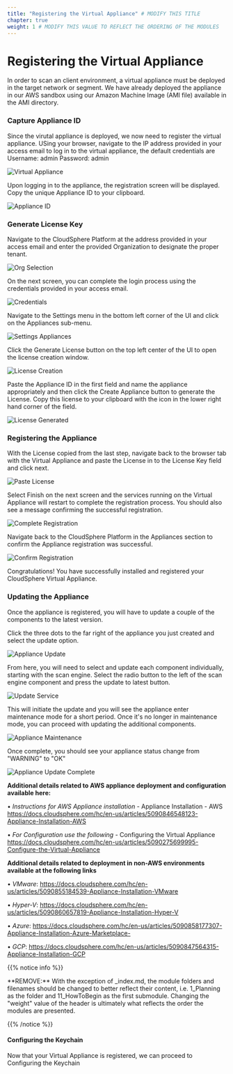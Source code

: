 ```yaml
---
title: "Registering the Virtual Appliance" # MODIFY THIS TITLE
chapter: true
weight: 1 # MODIFY THIS VALUE TO REFLECT THE ORDERING OF THE MODULES
---
```


# Registering the Virtual Appliance 

In order to scan an client environment, a virtual appliance must be deployed in the target network or segment.  We have already deployed the appliance in our AWS sandbox using our Amazon Machine Image (AMI file) available in the AMI directory.

### Capture Appliance ID

Since the virutal appliance is deployed, we now need to register the virtual appliance.  USing your browser, navigate to the IP address provided in your access email to log in to the virtual appliance, the default credentials are Username: admin Password: admin

![Virtual Appliance](/images/virtualappliance.PNG)

Upon logging in to the appliance, the registration screen will be displayed.  Copy the unique Appliance ID to your clipboard.

![Appliance ID](/images/applianceid.PNG)

### Generate License Key

Navigate to the CloudSphere Platform at the address provided in your access email and enter the provided Organization to designate the proper tenant.  

![Org Selection](/images/orgselection.PNG)

On the next screen, you can complete the login process using the credentials provided in your access email.

![Credentials](/images/credentials.PNG)

Navigate to the Settings menu in the bottom left corner of the UI and click on the Appliances sub-menu.  

![Settings Appliances](/images/settingsappliances.PNG)

Click the Generate License button on the top left center of the UI to open the license creation window.

![License Creation](/images/generatelicense.PNG)

Paste the Appliance ID in the first field and name the appliance appropriately and then click the Create Appliance button to generate the License.  Copy this license to your clipboard with the icon in the lower right hand corner of the field.  

![License Generated](/images/licensegeneration.PNG)

### Registering the Appliance

With the License copied from the last step, navigate back to the browser tab with the Virtual Appliance and paste the License in to the License Key field and click next. 

![Paste License](/images/applianceregistration.PNG)

Select Finish on the next screen and the services running on the Virtual Appliance will restart to complete the registration process.  You should also see a message confirming the successful registration.

![Complete Registration](/images/applianceinfo.PNG)

Navigate back to the CloudSphere Platform in the Appliances section to confirm the Appliance registration was successful.  

![Confirm Registration](/images/registrationsuccess.PNG)

Congratulations! You have successfully installed and registered your CloudSphere Virtual Appliance.


### Updating the Appliance

Once the appliance is registered, you will have to update a couple of the components to the latest version. 

Click the three dots to the far right of the appliance you just created and select the update option.

![Appliance Update](/images/applianceupdate.PNG)

From here, you will need to select and update each component individually, starting with the scan engine.  Select the radio button to the left of the scan engine component and press the update to latest button.  

![Update Service](/images/applianceupdate2.PNG)

This will initiate the update and you will see the appliance enter maintenance mode for a short period.  Once it's no longer in maintenance mode, you can proceed with updating the additional components.

![Appliance Maintenance](/images/appliancemaint.PNG)

Once complete, you should see your appliance status change from "WARNING" to "OK"

![Appliance Update Complete](/images/applianceupdatecomplete.PNG)

**Additional details related to AWS appliance deployment and configuration available here:**

• *Instructions for AWS Appliance installation* - Appliance Installation - AWS https://docs.cloudsphere.com/hc/en-us/articles/5090846548123-Appliance-Installation-AWS

• *For Configuration use the following* - Configuring the Virtual Appliance https://docs.cloudsphere.com/hc/en-us/articles/5090275699995-Configure-the-Virtual-Appliance

**Additional details related to deployment in non-AWS environments available at the following links**

• *VMware*: https://docs.cloudsphere.com/hc/en-us/articles/5090855184539-Appliance-Installation-VMware

• *Hyper-V*: https://docs.cloudsphere.com/hc/en-us/articles/5090860657819-Appliance-Installation-Hyper-V

• *Azure*: https://docs.cloudsphere.com/hc/en-us/articles/5090858177307-Appliance-Installation-Azure-Marketplace-

• *GCP*: https://docs.cloudsphere.com/hc/en-us/articles/5090847564315-Appliance-Installation-GCP


{{% notice info %}}
<p style='text-align: left;'>
**REMOVE:** With the exception of _index.md, the module folders and filenames should be changed to better reflect their content, i.e. 1_Planning as the folder and 11_HowToBegin as the first submodule. Changing the "weight" value of the header is ultimately what reflects the order the modules are presented.
</p>
{{% /notice %}}

#### Configuring the Keychain 
Now that your Virtual Appliance is registered, we can proceed to Configuring the Keychain

